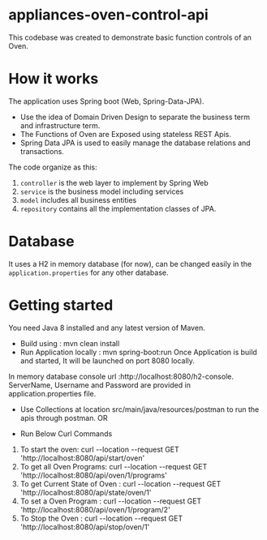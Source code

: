 # appliances-oven-control-api

This codebase was created to demonstrate basic function controls of an Oven.

# How it works

The application uses Spring boot (Web, Spring-Data-JPA).

- Use the idea of Domain Driven Design to separate the business term and infrastructure term.
- The Functions of Oven are Exposed using stateless REST Apis.
- Spring Data JPA is used to easily manage the database relations and transactions.

The code organize as this:

1. `controller` is the web layer to implement by Spring Web
2. `service` is the business model including services
3. `model` includes all business entities
4. `repository` contains all the implementation classes of JPA.

# Database

It uses a H2 in memory database (for now), can be changed easily in the `application.properties` for any other database.

# Getting started

You need Java 8 installed and any latest version of Maven.

- Build using : mvn clean install
- Run Application locally : mvn spring-boot:run
  Once Application is build and started, It will be launched on port 8080 locally.

In memory database console url :http://localhost:8080/h2-console.
ServerName, Username and Password are provided in application.properties file.

- Use Collections at location src/main/java/resources/postman to run the apis through postman.
  OR

* Run Below Curl Commands

1.  To start the oven: curl --location --request GET 'http://localhost:8080/api/start/oven'
2.  To get all Oven Programs: curl --location --request GET 'http://localhost:8080/api/oven/1/programs'
3.  To get Current State of Oven : curl --location --request GET 'http://localhost:8080/api/state/oven/1'
4.  To set a Oven Program : curl --location --request GET 'http://localhost:8080/api/oven/1/program/2'
5.  To Stop the Oven : curl --location --request GET 'http://localhost:8080/api/stop/oven/1'
